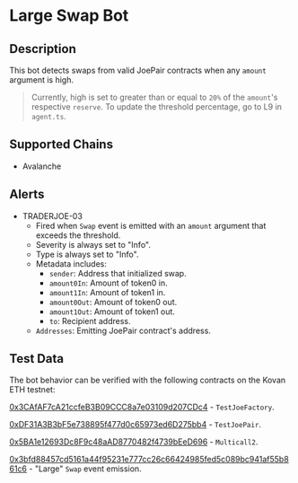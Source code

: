 # Large Swap Bot

## Description

This bot detects swaps from valid JoePair contracts when any `amount` argument is high.
> Currently, high is set to greater than or equal to `20%` of the `amount`'s respective `reserve`. To update the threshold percentage, go to L9 in `agent.ts`.

## Supported Chains

- Avalanche

## Alerts

- TRADERJOE-03
  - Fired when `Swap` event is emitted with an `amount` argument that exceeds the threshold.
  - Severity is always set to "Info".
  - Type is always set to "Info".
  - Metadata includes:
    - `sender`: Address that initialized swap.
    - `amount0In`: Amount of token0 in.
    - `amount1In`: Amount of token1 in.
    - `amount0Out`: Amount of token0 out.
    - `amount1Out`: Amount of token1 out.
    - `to`: Recipient address.
  - `Addresses`: Emitting JoePair contract's address.

## Test Data

The bot behavior can be verified with the following contracts on the Kovan ETH testnet:

[0x3CAfAF7cA21ccfeB3B09CCC8a7e03109d207CDc4](https://kovan.etherscan.io/address/0x3cafaf7ca21ccfeb3b09ccc8a7e03109d207cdc4) - `TestJoeFactory`.

[0xDF31A3B3bF5e738895f477d0c65973ed6D275bb4](https://kovan.etherscan.io/address/0xdf31a3b3bf5e738895f477d0c65973ed6d275bb4) - `TestJoePair`.

[0x5BA1e12693Dc8F9c48aAD8770482f4739bEeD696](https://kovan.etherscan.io/address/0x5BA1e12693Dc8F9c48aAD8770482f4739bEeD696) - `Multicall2`.


[0x3bfd88457cd5161a44f95231e777cc26c66424985fed5c089bc941af55b861c6](https://kovan.etherscan.io/tx/0x3bfd88457cd5161a44f95231e777cc26c66424985fed5c089bc941af55b861c6) - "Large" `Swap` event emission.